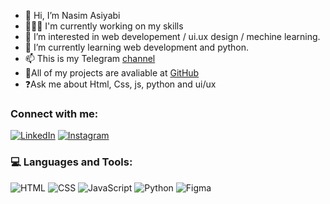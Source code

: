 - 👋 Hi, I’m Nasim Asiyabi
- 👩🏻‍💻 I'm currently working on my skills
- 👀 I’m interested in web developement / ui.ux design / mechine learning.
- 🌱 I’m currently learning web development and python.
- 📫 This is my Telegram  [channel](t.me/CodeLiife)
- 📁All of my projects are avaliable at [GitHub](https://github.com/Nasim-Asiyabi)
- ❓Ask me about Html, Css, js, python and ui/ux


### Connect with me:
[![LinkedIn](https://img.shields.io/badge/LinkedIn-Profile-blue)](https://www.linkedin.com/in/nasim-asiyabi?lipi=urn%3Ali%3Apage%3Ad_flagship3_profile_view_base_contact_details%3Bq%2BpHuxppSTaybySQQ%2F7%2F6Q%3D%3D)
[![Instagram](https://img.shields.io/badge/Instagram-Profile-pink)](https://www.instagram.com/code_life1?igsh=cWJvaWVrZDJrMzkx)


### 💻 Languages and Tools:
![HTML](https://img.shields.io/badge/HTML5-E34F26?style=for-the-badge&logo=html5&logoColor=white)
![CSS](https://img.shields.io/badge/CSS3-1572B6?style=for-the-badge&logo=css3&logoColor=white)
![JavaScript](https://img.shields.io/badge/JavaScript-F7DF1E?style=for-the-badge&logo=javascript&logoColor=black)
![Python](https://img.shields.io/badge/Python-3776AB?style=for-the-badge&logo=python&logoColor=white)
![Figma](https://img.shields.io/badge/Figma-F24E1E?style=for-the-badge&logo=figma&logoColor=white)



<!---
Nasim-Asiyabi/Nasim-Asiyabi is a ✨ special ✨ repository because its `README.md` (this file) appears on your GitHub profile.
You can click the Preview link to take a look at your changes.
--->
